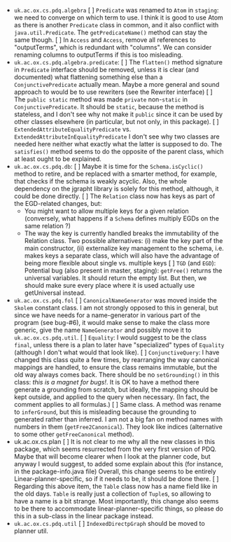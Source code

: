 * `uk.ac.ox.cs.pdq.algebra`
  [ ] `Predicate` was renamed to `Atom` in `staging`: 
  we need to converge on which term to use. I think it is good to use Atom as there is another `Predicate` class in common, and it also conflict with `java.util.Predicate`. The `getPredicateName()` method can stay the same though.
  [ ] In `Access` and `Access`, remove all references to "outputTerms", which is redundant with "columns". 
  We can consider renaming columns to outputTerms if this is too misleading.
* `uk.ac.ox.cs.pdq.algebra.predicate`:
  [ ] The `flatten()` method signature in `Predicate` interface should be removed, unless it is clear (and documented) what flattening something else than a `ConjunctivePredicate` actually mean. Maybe a more general and sound approach to would be to use rewriters (see the Rewriter interface)
  [ ] The `public static` method was made `private` non-`static` in `ConjunctivePredicate`. It should be `static`, because the method is stateless, and I don't see why not make it `public` since it can be used by other classes elsewhere (in particular, but not only, in this package).
  [ ] `ExtendedAttributeEqualityPredicate` vs. `ExtendedAttributeInEqualityPredicate`
  I don't see why two classes are needed here neither what exactly what the latter is supposed to do. The `satisfies()` method seems to do the opposite of the parent class, which at least ought to be explained.
* `uk.ac.ox.cs.pdq.db`:
  [ ] Maybe it is time for the `Schema.isCyclic()` method to retire, and be replaced with a smarter method, for example, that checks if the schema is weakly acyclic.
	Also, the whole dependency on the jgrapht library is solely for this method, although, it could be done directly.
  [ ] The `Relation` class now has keys as part of the EGD-related changes, but:
    - You might want to allow multiple keys for a given relation (conversely, what happens if a `Schema` defines multiply EGDs on the same relation ?)
    - The way the key is currently handled breaks the immutability of the Relation class.
    Two possible alternatives: (i) make the key part of the main constructor, (ii) externalize key management to the schema, i.e. makes keys a separate class, which will also have the advantage of being more flexible about single vs. multiple keys
  [ ] `TGD` (and `EGD`):
    Potential bug (also present in master, staging): `getFree()` returns the universal variables. It should return the empty list. But then, we should make sure every place where it is used actually use getUniversal instead.
* `uk.ac.ox.cs.pdq.fol`
  [ ] `CanonicalNameGenerator` was moved inside the `Skolem` constant class.
	I am not strongly opposed to this in general, but since we have needs for a name-generator in various part of the program (see bug-#6), it would make sense to make the class more generic, give the name `NameGenerator` and possibly move it to `uk.ac.ox.cs.pdq.util`.
  [ ] `Equality`: I would suggest to be the class `final`, unless there is a plan to later have "specialized" types of `Equality` (although I don't what would that look like).
  [ ] `ConjunctiveQuery`: 
  I have changed this class quite a few times, by rearranging the way canonical mappings are handled, to ensure the class remains immutable, but the old way always comes back.
  There should be no `setGrounding()` in this class: *this is a magnet for bugs!*.
  It is OK to have a method there generate a grounding from scratch, but ideally, the mapping should be kept outside, and applied to the query when necessary. (In fact, the comment applies to all formulas.)
  [ ] Same class. 
  A method was rename to `inferGround`, but this is misleading because the grounding to generated rather than inferred. I am not a big fan on method names with numbers in them (`getFree2Canonical`). They look like indices (alternative to some other `getFreeCanonical` method).
* uk.ac.ox.cs.plan
  [ ] It is not clear to me why all the new classes in this package, which seems resurrected from the very first version of PDQ. Maybe that will become clearer when I look at the planner code, but anyway I would suggest, to added some explain about this (for instance, in the package-info.java file)
  Overall, this change seems to be entirely Linear-planner-specific, so if it needs to be, it should be done there.
  [ ] Regarding this above item, the `Table` class now has a name field like in the old days.
  `Table` is really just a collection of `Tuple`s, so allowing to have a name is a bit strange. Most importantly, this change also seems to be there to accommodate linear-planner-specific things, so please do this in a sub-class in the linear package instead.
* `uk.ac.ox.cs.pdq.util`
	[ ] `IndexedDirectpGraph` should be moved to planner util.
